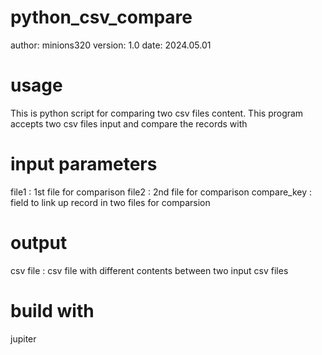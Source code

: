 # python_csv_compare
author: minions320
version: 1.0
date: 2024.05.01

# usage
This is python script for comparing two csv files content. This program accepts two csv files input and compare the records with 

# input parameters
file1 : 1st file for comparison
file2 : 2nd file for comparison
compare_key : field to link up record in two files for comparsion

# output
csv file : csv file with different contents between two input csv files

# build with
jupiter
